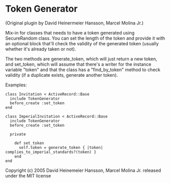 # Token Generator

(Original plugin by David Heinermeier Hansson, Marcel Molina Jr.)

Mix-in for classes that needs to have a token generated using SecureRandom class. You can set the length of the token 
and provide it with an optional block that'll check the validity of the generated token (usually whether it's
already taken or not).

The two methods are generate_token, which will just return a new token, and set_token, which will assume
that there's a writer for the instance variable "token" and that the class has a "find_by_token" method to check
validity (if a duplicate exists, generate another token).

Examples:

    class Invitation < ActiveRecord::Base
      include TokenGenerator
      before_create :set_token
    end

    class ImperialInvitation < ActiveRecord::Base
      include TokenGenerator
      before_create :set_token
    
      private

        def set_token
          self.token = generate_token { |token| complies_to_imperial_standards?(token) }
        end
    end

Copyright (c) 2005 David Heinemeier Hansson, Marcel Molina Jr. released under the MIT license

